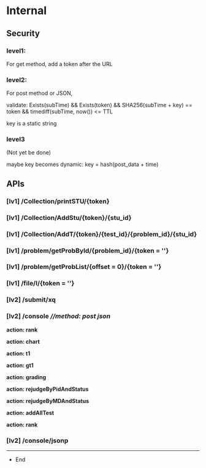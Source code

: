 
# Internal

## Security

### level1:

For get method, add a token after the URL

### level2:

For post method or JSON,

validate: Exists(subTime) && Exists(token) && SHA256(subTime + key) == token && timediff(subTime, now()) <= TTL

key is a static string

### level3

(Not yet be done)

maybe key becomes dynamic: key = hash(post_data + time)

## APIs

### [lv1]	/Collection/printSTU/{token}

### [lv1]	/Collection/AddStu/{token}/{stu_id}

### [lv1]	/Collection/AddT/{token}/{test_id}/{problem_id}/{stu_id}

### [lv1]	/problem/getProbById/{problem_id}/{token = ''}

### [lv1]	/problem/getProbList/{offset = 0}/{token = ''}

### [lv1]	/file/l/{token = ''}

### [lv2]	/submit/xq

### [lv2]	/console	*//method: post json*

**action:	rank**

**action:	chart**

**action:	t1**

**action:	gt1**

**action:	grading**

**action:	rejudgeByPidAndStatus**

**action:	rejudgeByMDAndStatus**

**action:	addAllTest**

**action:	rank**

### [lv2]	/console/jsonp



----

* End

